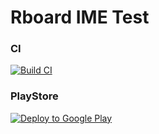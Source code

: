# Rboard IME Test

### CI
[![Build CI](https://github.com/DerTyp7214/RboardIMETester/actions/workflows/ci.yml/badge.svg)](https://github.com/DerTyp7214/RboardIMETester/actions/workflows/ci.yml)

### PlayStore
[![Deploy to Google Play](https://github.com/DerTyp7214/RboardIMETester/actions/workflows/playstore.yml/badge.svg)](https://github.com/DerTyp7214/RboardIMETester/actions/workflows/playstore.yml)
